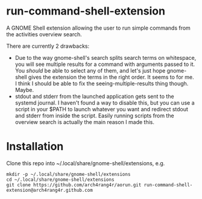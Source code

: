 # run-command-shell-extension

A GNOME Shell extension allowing the user to run simple commands from the activities overview search.

There are currently 2 drawbacks:
- Due to the way gnome-shell's search splits search terms on whitespace, you will see multiple results for a command with arguments passed to it.  You *should* be able to select any of them, and let's just hope gnome-shell gives the extension the terms in the right order.  It seems to for me. I think I should be able to fix the seeing-multiple-results thing though. Maybe.
- stdout and stderr from the launched application gets sent to the systemd journal.  I haven't found a way to disable this, but you can use a script in your $PATH to launch whatever you want and redirect stdout and stderr from inside the script.  Easily running scripts from the overview search is actually the main reason I made this.

# Installation

Clone this repo into ~/.local/share/gnome-shell/extensions, e.g.

    mkdir -p ~/.local/share/gnome-shell/extensions
	cd ~/.local/share/gnome-shell/extensions
    git clone https://github.com/arch4rang4r/aorun.git run-command-shell-extension@arch4rang4r.github.com
